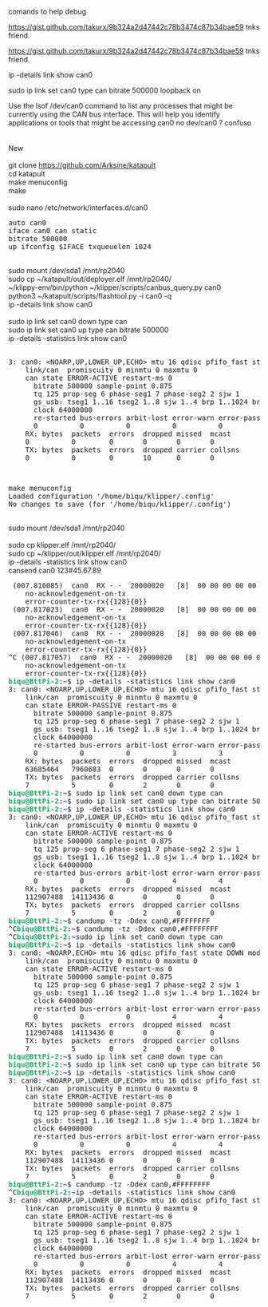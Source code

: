 comands to help debug 

https://gist.github.com/takurx/9b324a2d47442c78b3474c87b34bae59 tnks friend.
<script src="https://gist.github.com/takurx/9b324a2d47442c78b3474c87b34bae59.js"></script>
https://gist.github.com/takurx/9b324a2d47442c78b3474c87b34bae59 tnks friend.

ip -details link show can0

sudo ip link set can0 type can bitrate 500000 loopback on


Use the lsof /dev/can0 command to list any processes that might be currently using the CAN bus interface. This will help you identify applications or tools that might be accessing can0
no dev/can0 ? confuso
<br><br><br>
New
<br><br>
git clone https://github.com/Arksine/katapult<br>
cd katapult<br>
make menuconfig<br>
make<br>
<br>
sudo nano /etc/network/interfaces.d/can0

<pre>
auto can0
iface can0 can static
bitrate 500000
up ifconfig $IFACE txqueuelen 1024
</pre>

<br>
sudo mount /dev/sda1 /mnt/rp2040<br>
sudo cp ~/katapult/out/deployer.elf /mnt/rp2040/

<br>
~/klippy-env/bin/python ~/klipper/scripts/canbus_query.py can0
<br>
python3 ~/katapult/scripts/flashtool.py -i can0 -q
<br>
ip -details link show can0
<br>
<br>
sudo ip link set can0 down type can<br>
sudo ip link set can0 up type can bitrate 500000<br>
ip -details -statistics link show can0<br>
<br>

<pre>3: can0: &lt;NOARP,UP,LOWER_UP,ECHO&gt; mtu 16 qdisc pfifo_fast state UP mode DEFAULT group default qlen 1024
    link/can  promiscuity 0 minmtu 0 maxmtu 0 
    can state ERROR-ACTIVE restart-ms 0 
	  bitrate 500000 sample-point 0.875 
	  tq 125 prop-seg 6 phase-seg1 7 phase-seg2 2 sjw 1
	  gs_usb: tseg1 1..16 tseg2 1..8 sjw 1..4 brp 1..1024 brp-inc 1
	  clock 64000000 
	  re-started bus-errors arbit-lost error-warn error-pass bus-off
	  0          0          0          0          0          0         numtxqueues 1 numrxqueues 1 gso_max_size 65536 gso_max_segs 65535 
    RX: bytes  packets  errors  dropped missed  mcast   
    0          0        0       0       0       0       
    TX: bytes  packets  errors  dropped carrier collsns 
    0          0        0       10      0       0       
</pre>
<br>
<pre>
make menuconfig
Loaded configuration '/home/biqu/klipper/.config'
No changes to save (for '/home/biqu/klipper/.config')
</pre>
<br>
sudo mount /dev/sda1 /mnt/rp2040<br>
<br>
sudo cp klipper.elf /mnt/rp2040/
<br>
sudo cp ~/klipper/out/klipper.elf /mnt/rp2040/
<br>
ip -details -statistics link show can0
<br>
cansend can0 123#45.67.89
<br>
<pre> (007.816085)  can0  RX - -  20000020   [8]  00 00 00 00 00 00 80 00   ERRORFRAME
	no-acknowledgement-on-tx
	error-counter-tx-rx{{128}{0}}
 (007.817023)  can0  RX - -  20000020   [8]  00 00 00 00 00 00 80 00   ERRORFRAME
	no-acknowledgement-on-tx
	error-counter-tx-rx{{128}{0}}
 (007.817046)  can0  RX - -  20000020   [8]  00 00 00 00 00 00 80 00   ERRORFRAME
	no-acknowledgement-on-tx
	error-counter-tx-rx{{128}{0}}
^C (007.817057)  can0  RX - -  20000020   [8]  00 00 00 00 00 00 80 00   ERRORFRAME
	no-acknowledgement-on-tx
	error-counter-tx-rx{{128}{0}}
<font color="#26A269"><b>biqu@BttPi-2</b></font>:<font color="#12488B"><b>~</b></font>$ ip -details -statistics link show can0
3: can0: &lt;NOARP,UP,LOWER_UP,ECHO&gt; mtu 16 qdisc pfifo_fast state UP mode DEFAULT group default qlen 1024
    link/can  promiscuity 0 minmtu 0 maxmtu 0 
    can state ERROR-PASSIVE restart-ms 0 
	  bitrate 500000 sample-point 0.875 
	  tq 125 prop-seg 6 phase-seg1 7 phase-seg2 2 sjw 1
	  gs_usb: tseg1 1..16 tseg2 1..8 sjw 1..4 brp 1..1024 brp-inc 1
	  clock 64000000 
	  re-started bus-errors arbit-lost error-warn error-pass bus-off
	  0          0          0          3          3          1         numtxqueues 1 numrxqueues 1 gso_max_size 65536 gso_max_segs 65535 
    RX: bytes  packets  errors  dropped missed  mcast   
    63685464   7960683  0       0       0       0       
    TX: bytes  packets  errors  dropped carrier collsns 
    7          5        0       2       0       0       
<font color="#26A269"><b>biqu@BttPi-2</b></font>:<font color="#12488B"><b>~</b></font>$ sudo ip link set can0 down type can
<font color="#26A269"><b>biqu@BttPi-2</b></font>:<font color="#12488B"><b>~</b></font>$ sudo ip link set can0 up type can bitrate 500000
<font color="#26A269"><b>biqu@BttPi-2</b></font>:<font color="#12488B"><b>~</b></font>$ ip -details -statistics link show can0
3: can0: &lt;NOARP,UP,LOWER_UP,ECHO&gt; mtu 16 qdisc pfifo_fast state UP mode DEFAULT group default qlen 1024
    link/can  promiscuity 0 minmtu 0 maxmtu 0 
    can state ERROR-ACTIVE restart-ms 0 
	  bitrate 500000 sample-point 0.875 
	  tq 125 prop-seg 6 phase-seg1 7 phase-seg2 2 sjw 1
	  gs_usb: tseg1 1..16 tseg2 1..8 sjw 1..4 brp 1..1024 brp-inc 1
	  clock 64000000 
	  re-started bus-errors arbit-lost error-warn error-pass bus-off
	  0          0          0          4          4          2         numtxqueues 1 numrxqueues 1 gso_max_size 65536 gso_max_segs 65535 
    RX: bytes  packets  errors  dropped missed  mcast   
    112907488  14113436 0       0       0       0       
    TX: bytes  packets  errors  dropped carrier collsns 
    7          5        0       2       0       0       
<font color="#26A269"><b>biqu@BttPi-2</b></font>:<font color="#12488B"><b>~</b></font>$ candump -tz -Ddex can0,#FFFFFFFF
^C<font color="#26A269"><b>biqu@BttPi-2</b></font>:<font color="#12488B"><b>~</b></font>$ candump -tz -Ddex can0,#FFFFFFFF
^C<font color="#26A269"><b>biqu@BttPi-2</b></font>:<font color="#12488B"><b>~</b></font>sudo ip link set can0 down type can
<font color="#26A269"><b>biqu@BttPi-2</b></font>:<font color="#12488B"><b>~</b></font>$ ip -details -statistics link show can0
3: can0: &lt;NOARP,ECHO&gt; mtu 16 qdisc pfifo_fast state DOWN mode DEFAULT group default qlen 1024
    link/can  promiscuity 0 minmtu 0 maxmtu 0 
    can state ERROR-ACTIVE restart-ms 0 
	  bitrate 500000 sample-point 0.875 
	  tq 125 prop-seg 6 phase-seg1 7 phase-seg2 2 sjw 1
	  gs_usb: tseg1 1..16 tseg2 1..8 sjw 1..4 brp 1..1024 brp-inc 1
	  clock 64000000 
	  re-started bus-errors arbit-lost error-warn error-pass bus-off
	  0          0          0          4          4          2         numtxqueues 1 numrxqueues 1 gso_max_size 65536 gso_max_segs 65535 
    RX: bytes  packets  errors  dropped missed  mcast   
    112907488  14113436 0       0       0       0       
    TX: bytes  packets  errors  dropped carrier collsns 
    7          5        0       2       0       0       
<font color="#26A269"><b>biqu@BttPi-2</b></font>:<font color="#12488B"><b>~</b></font>$ sudo ip link set can0 down type can
<font color="#26A269"><b>biqu@BttPi-2</b></font>:<font color="#12488B"><b>~</b></font>$ sudo ip link set can0 up type can bitrate 500000
<font color="#26A269"><b>biqu@BttPi-2</b></font>:<font color="#12488B"><b>~</b></font>$ ip -details -statistics link show can0
3: can0: &lt;NOARP,UP,LOWER_UP,ECHO&gt; mtu 16 qdisc pfifo_fast state UP mode DEFAULT group default qlen 1024
    link/can  promiscuity 0 minmtu 0 maxmtu 0 
    can state ERROR-ACTIVE restart-ms 0 
	  bitrate 500000 sample-point 0.875 
	  tq 125 prop-seg 6 phase-seg1 7 phase-seg2 2 sjw 1
	  gs_usb: tseg1 1..16 tseg2 1..8 sjw 1..4 brp 1..1024 brp-inc 1
	  clock 64000000 
	  re-started bus-errors arbit-lost error-warn error-pass bus-off
	  0          0          0          4          4          2         numtxqueues 1 numrxqueues 1 gso_max_size 65536 gso_max_segs 65535 
    RX: bytes  packets  errors  dropped missed  mcast   
    112907488  14113436 0       0       0       0       
    TX: bytes  packets  errors  dropped carrier collsns 
    7          5        0       2       0       0       
<font color="#26A269"><b>biqu@BttPi-2</b></font>:<font color="#12488B"><b>~</b></font>$ candump -tz -Ddex can0,#FFFFFFFF
^C<font color="#26A269"><b>biqu@BttPi-2</b></font>:<font color="#12488B"><b>~</b></font>ip -details -statistics link show can0
3: can0: &lt;NOARP,UP,LOWER_UP,ECHO&gt; mtu 16 qdisc pfifo_fast state UP mode DEFAULT group default qlen 1024
    link/can  promiscuity 0 minmtu 0 maxmtu 0 
    can state ERROR-ACTIVE restart-ms 0 
	  bitrate 500000 sample-point 0.875 
	  tq 125 prop-seg 6 phase-seg1 7 phase-seg2 2 sjw 1
	  gs_usb: tseg1 1..16 tseg2 1..8 sjw 1..4 brp 1..1024 brp-inc 1
	  clock 64000000 
	  re-started bus-errors arbit-lost error-warn error-pass bus-off
	  0          0          0          4          4          2         numtxqueues 1 numrxqueues 1 gso_max_size 65536 gso_max_segs 65535 
    RX: bytes  packets  errors  dropped missed  mcast   
    112907488  14113436 0       0       0       0       
    TX: bytes  packets  errors  dropped carrier collsns 
    7          5        0       2       0       0    </pre>
